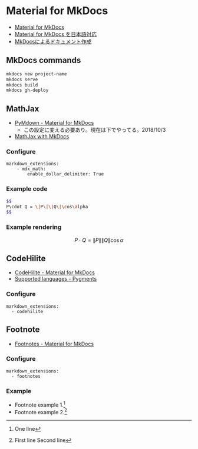 # Material for MkDocs

- [Material for MkDocs](https://squidfunk.github.io/mkdocs-material/)
- [Material for MkDocs を日本語対応](https://miyalog.hatenablog.jp/entry/2017-11-07_MkDocs_Material_Japanese_support)
- [MkDocsによるドキュメント作成](https://qiita.com/mebiusbox2/items/a61d42878266af969e3c)



## MkDocs commands

```sh
mkdocs new project-name
mkdocs serve
mkdocs build
mkdocs gh-deploy
```



## MathJax

- [PyMdown - Material for MkDocs](https://squidfunk.github.io/mkdocs-material/extensions/pymdown/#arithmatex-mathjax)
    - この設定に変える必要あり。現在は下でやってる。2018/10/3
- [MathJax with MkDocs](https://qiita.com/mebiusbox2/items/a61d42878266af969e3c#-%E6%95%B0%E5%BC%8F)

### Configure

```
markdown_extensions:
    - mdx_math:
        enable_dollar_delimiter: True
```

### Example code

```sh
$$
P\cdot Q = \|P\|\|Q\|\cos\alpha
$$
```

### Example rendering

$$
P\cdot Q = \|P\|\|Q\|\cos\alpha
$$



## CodeHilite

- [CodeHilite - Material for MkDocs](https://squidfunk.github.io/mkdocs-material/extensions/codehilite/)
- [Supported languages - Pygments](http://pygments.org/languages)

### Configure

```
markdown_extensions:
  - codehilite
```



## Footnote

- [Footnotes - Material for MkDocs](https://squidfunk.github.io/mkdocs-material/extensions/footnotes/)

### Configure

```
markdown_extensions:
  - footnotes
```

### Example

- Footnote example 1.[^1]
- Footnote example 2.[^2]

[^1]: One line
[^2]:
    First line
    Second line

